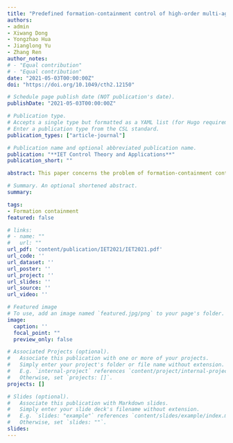 ```yaml
---
title: "Predefined formation-containment control of high-order multi-agent systems under communication delays and switching topologies"
authors:
- admin
- Xiwang Dong
- Yongzhao Hua
- Jianglong Yu
- Zhang Ren
author_notes:
# - "Equal contribution"
# - "Equal contribution"
date: "2021-05-03T00:00:00Z"
doi: "https://doi.org/10.1049/cth2.12150"

# Schedule page publish date (NOT publication's date).
publishDate: "2021-05-03T00:00:00Z"

# Publication type.
# Accepts a single type but formatted as a YAML list (for Hugo requirements).
# Enter a publication type from the CSL standard.
publication_types: ["article-journal"]

# Publication name and optional abbreviated publication name.
publication: "**IET Control Theory and Applications**"
publication_short: ""

abstract: This paper concerns the problem of formation-containment control for general-linear multi-agent systems (MASs) with both communication delays and switching interaction topologies. On the one hand, the leaders can communicate with each other to form the desired formation and on the other, the followers need to enter the convex envelope spanned by the multiple leaders. Firstly, by using the neighbouring relative information, formation-containment protocols are designed for each leader and follower, where an edge-based state observer is incorporated into the formation-containment controller to evaluate the whole leaders' state. Secondly, according to the linear matrix inequality technology, an algorithm is given to determine the unknown feedback matrixes in the protocol. Then, based on Lyapunov theory, the formation-containment error is proved to be convergent and formation feasibility conditions are also presented for the MASs to achieve formation-containment. Finally, a simulation on several MASs is provided to demonstrate the theoretical results.

# Summary. An optional shortened abstract.
summary: 

tags:
- Formation containment 
featured: false

# links:
# - name: ""
#   url: ""
url_pdf: 'content/publication/IET2021/IET2021.pdf'
url_code: ''
url_dataset: ''
url_poster: ''
url_project: ''
url_slides: ''
url_source: ''
url_video: ''

# Featured image
# To use, add an image named `featured.jpg/png` to your page's folder. 
image:
  caption: ''
  focal_point: ""
  preview_only: false

# Associated Projects (optional).
#   Associate this publication with one or more of your projects.
#   Simply enter your project's folder or file name without extension.
#   E.g. `internal-project` references `content/project/internal-project/index.md`.
#   Otherwise, set `projects: []`.
projects: []

# Slides (optional).
#   Associate this publication with Markdown slides.
#   Simply enter your slide deck's filename without extension.
#   E.g. `slides: "example"` references `content/slides/example/index.md`.
#   Otherwise, set `slides: ""`.
slides: 
---
```


<!-- {{% callout note %}}
Click the *Cite* button above to demo the feature to enable visitors to import publication metadata into their reference management software.
{{% /callout %}}

{{% callout note %}}
Create your slides in Markdown - click the *Slides* button to check out the example.
{{% /callout %}}

Add the publication's **full text** or **supplementary notes** here. You can use rich formatting such as including [code, math, and images](https://docs.hugoblox.com/content/writing-markdown-latex/). -->
